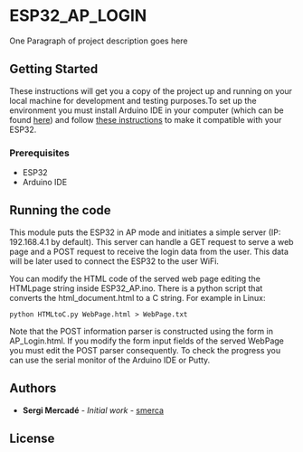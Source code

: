 # ESP32_AP_LOGIN

One Paragraph of project description goes here

## Getting Started

These instructions will get you a copy of the project up and running on your local machine for development and testing purposes.To set up the environment you must install Arduino IDE in your computer (which can be found [here](https://www.arduino.cc/en/Main/Software)) and follow [these instructions](https://www.youtube.com/watch?v=mBaS3YnqDaU) to make it compatible with your ESP32.

### Prerequisites

* ESP32
* Arduino IDE

## Running the code

This module puts the ESP32 in AP mode and initiates a simple server (IP: 192.168.4.1 by default). This server can handle a GET request to serve a web page and a POST request to receive the login data from the user. This data will be later used to connect the ESP32 to the user WiFi.

You can modify the HTML code of the served web page editing the HTMLpage string inside ESP32_AP.ino. There is a python script that converts the html_document.html to a C string. For example in Linux:

```
python HTMLtoC.py WebPage.html > WebPage.txt
```

Note that the POST information parser is constructed using the form in AP_Login.html. If you modify the form input fields of the served WebPage you must edit the POST parser consequently. To check the progress you can use the serial monitor of the Arduino IDE or Putty.

## Authors

* **Sergi Mercadé** - *Initial work* - [smerca](https://github.com/smerca)

## License
